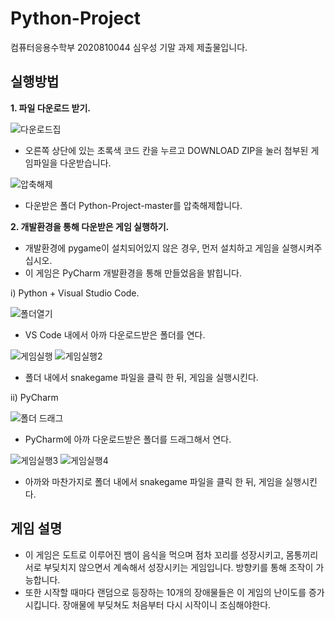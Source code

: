 # Python-Project

컴퓨터응용수학부 2020810044 심우성 기말 과제 제출물입니다.

## 실행방법

**1. 파일 다운로드 받기.**

![다운로드집](https://user-images.githubusercontent.com/67762575/86417938-890e6a00-bd09-11ea-8220-8469f05040a9.png)

* 오른쪽 상단에 있는 초록색 코드 칸을 누르고 DOWNLOAD ZIP을 눌러 첨부된 게임파일을 다운받습니다.

![압축해제](https://user-images.githubusercontent.com/67762575/86418683-e86d7980-bd0b-11ea-823f-b255bdbf07b0.png)

* 다운받은 폴더 Python-Project-master를 압축해제합니다.






**2. 개발환경을 통해 다운받은 게임 실행하기.**
* 개발환경에 pygame이 설치되어있지 않은 경우, 먼저 설치하고 게임을 실행시켜주십시오. 
* 이 게임은 PyCharm 개발환경을 통해 만들었음을 밝힙니다.

i) Python + Visual Studio Code.

![폴더열기](https://user-images.githubusercontent.com/67762575/86418849-78132800-bd0c-11ea-9ba7-548259fb1d22.png)

* VS Code 내에서 아까 다운로드받은 폴더를 연다.

![게임실행](https://user-images.githubusercontent.com/67762575/86418921-b6a8e280-bd0c-11ea-9a4b-c27488ddb810.png)
![게임실행2](https://user-images.githubusercontent.com/67762575/86418925-b872a600-bd0c-11ea-9511-9cce306f2edf.png)

* 폴더 내에서 snakegame 파일을 클릭 한 뒤, 게임을 실행시킨다.



ii) PyCharm

![폴더 드래그](https://user-images.githubusercontent.com/67762575/86419208-7433d580-bd0d-11ea-969e-4de2a8accbea.png)

* PyCharm에 아까 다운로드받은 폴더를 드래그해서 연다.

![게임실행3](https://user-images.githubusercontent.com/67762575/86419219-78f88980-bd0d-11ea-83b4-d86df6646f6a.png)
![게임실행4](https://user-images.githubusercontent.com/67762575/86419225-7b5ae380-bd0d-11ea-86b6-e4711648462a.png)


* 아까와 마찬가지로 폴더 내에서 snakegame 파일을 클릭 한 뒤, 게임을 실행시킨다.


## 게임 설명

* 이 게임은 도트로 이루어진 뱀이 음식을 먹으며 점차 꼬리를 성장시키고, 몸통끼리 서로 부딪치지 않으면서 계속해서 성장시키는 게임입니다. 방향키를 통해 조작이 가능합니다.
* 또한 시작할 때마다 랜덤으로 등장하는 10개의 장애물들은 이 게임의 난이도를 증가시킵니다. 장애물에 부딪쳐도 처음부터 다시 시작이니 조심해야한다.


